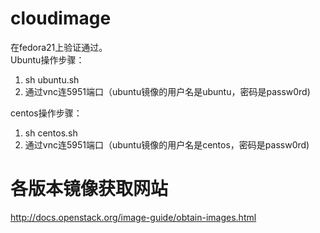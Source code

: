 # cloudimage

在fedora21上验证通过。  
Ubuntu操作步骤：  
1. sh ubuntu.sh  
2. 通过vnc连5951端口（ubuntu镜像的用户名是ubuntu，密码是passw0rd)  

centos操作步骤：  
1. sh centos.sh  
2. 通过vnc连5951端口（ubuntu镜像的用户名是centos，密码是passw0rd)  


# 各版本镜像获取网站  
http://docs.openstack.org/image-guide/obtain-images.html  


